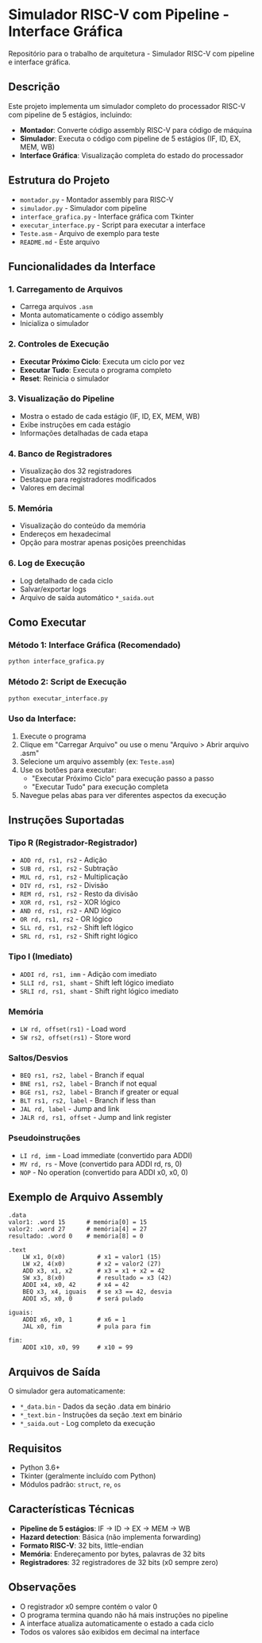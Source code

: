 # Simulador RISC-V com Pipeline - Interface Gráfica

Repositório para o trabalho de arquitetura - Simulador RISC-V com pipeline e interface gráfica.

## Descrição

Este projeto implementa um simulador completo do processador RISC-V com pipeline de 5 estágios, incluindo:

- **Montador**: Converte código assembly RISC-V para código de máquina
- **Simulador**: Executa o código com pipeline de 5 estágios (IF, ID, EX, MEM, WB)
- **Interface Gráfica**: Visualização completa do estado do processador

## Estrutura do Projeto

- `montador.py` - Montador assembly para RISC-V
- `simulador.py` - Simulador com pipeline
- `interface_grafica.py` - Interface gráfica com Tkinter
- `executar_interface.py` - Script para executar a interface
- `Teste.asm` - Arquivo de exemplo para teste
- `README.md` - Este arquivo

## Funcionalidades da Interface

### 1. Carregamento de Arquivos
- Carrega arquivos `.asm` 
- Monta automaticamente o código assembly
- Inicializa o simulador

### 2. Controles de Execução
- **Executar Próximo Ciclo**: Executa um ciclo por vez
- **Executar Tudo**: Executa o programa completo
- **Reset**: Reinicia o simulador

### 3. Visualização do Pipeline
- Mostra o estado de cada estágio (IF, ID, EX, MEM, WB)
- Exibe instruções em cada estágio
- Informações detalhadas de cada etapa

### 4. Banco de Registradores
- Visualização dos 32 registradores
- Destaque para registradores modificados
- Valores em decimal

### 5. Memória
- Visualização do conteúdo da memória
- Endereços em hexadecimal
- Opção para mostrar apenas posições preenchidas

### 6. Log de Execução
- Log detalhado de cada ciclo
- Salvar/exportar logs
- Arquivo de saída automático `*_saida.out`

## Como Executar

### Método 1: Interface Gráfica (Recomendado)
```bash
python interface_grafica.py
```

### Método 2: Script de Execução
```bash
python executar_interface.py
```

### Uso da Interface:
1. Execute o programa
2. Clique em "Carregar Arquivo" ou use o menu "Arquivo > Abrir arquivo .asm"
3. Selecione um arquivo assembly (ex: `Teste.asm`)
4. Use os botões para executar:
   - "Executar Próximo Ciclo" para execução passo a passo
   - "Executar Tudo" para execução completa
5. Navegue pelas abas para ver diferentes aspectos da execução

## Instruções Suportadas

### Tipo R (Registrador-Registrador)
- `ADD rd, rs1, rs2` - Adição
- `SUB rd, rs1, rs2` - Subtração  
- `MUL rd, rs1, rs2` - Multiplicação
- `DIV rd, rs1, rs2` - Divisão
- `REM rd, rs1, rs2` - Resto da divisão
- `XOR rd, rs1, rs2` - XOR lógico
- `AND rd, rs1, rs2` - AND lógico
- `OR rd, rs1, rs2` - OR lógico
- `SLL rd, rs1, rs2` - Shift left lógico
- `SRL rd, rs1, rs2` - Shift right lógico

### Tipo I (Imediato)
- `ADDI rd, rs1, imm` - Adição com imediato
- `SLLI rd, rs1, shamt` - Shift left lógico imediato
- `SRLI rd, rs1, shamt` - Shift right lógico imediato

### Memória
- `LW rd, offset(rs1)` - Load word
- `SW rs2, offset(rs1)` - Store word

### Saltos/Desvios
- `BEQ rs1, rs2, label` - Branch if equal
- `BNE rs1, rs2, label` - Branch if not equal
- `BGE rs1, rs2, label` - Branch if greater or equal
- `BLT rs1, rs2, label` - Branch if less than
- `JAL rd, label` - Jump and link
- `JALR rd, rs1, offset` - Jump and link register

### Pseudoinstruções
- `LI rd, imm` - Load immediate (convertido para ADDI)
- `MV rd, rs` - Move (convertido para ADDI rd, rs, 0)
- `NOP` - No operation (convertido para ADDI x0, x0, 0)

## Exemplo de Arquivo Assembly

```assembly
.data
valor1: .word 15      # memória[0] = 15
valor2: .word 27      # memória[4] = 27
resultado: .word 0    # memória[8] = 0 

.text
    LW x1, 0(x0)         # x1 = valor1 (15)
    LW x2, 4(x0)         # x2 = valor2 (27)
    ADD x3, x1, x2       # x3 = x1 + x2 = 42
    SW x3, 8(x0)         # resultado = x3 (42)
    ADDI x4, x0, 42      # x4 = 42
    BEQ x3, x4, iguais   # se x3 == 42, desvia
    ADDI x5, x0, 0       # será pulado

iguais:
    ADDI x6, x0, 1       # x6 = 1
    JAL x0, fim          # pula para fim

fim:
    ADDI x10, x0, 99     # x10 = 99
```

## Arquivos de Saída

O simulador gera automaticamente:
- `*_data.bin` - Dados da seção .data em binário
- `*_text.bin` - Instruções da seção .text em binário  
- `*_saida.out` - Log completo da execução

## Requisitos

- Python 3.6+
- Tkinter (geralmente incluído com Python)
- Módulos padrão: `struct`, `re`, `os`

## Características Técnicas

- **Pipeline de 5 estágios**: IF → ID → EX → MEM → WB
- **Hazard detection**: Básica (não implementa forwarding)
- **Formato RISC-V**: 32 bits, little-endian
- **Memória**: Endereçamento por bytes, palavras de 32 bits
- **Registradores**: 32 registradores de 32 bits (x0 sempre zero)

## Observações

- O registrador x0 sempre contém o valor 0
- O programa termina quando não há mais instruções no pipeline
- A interface atualiza automaticamente o estado a cada ciclo
- Todos os valores são exibidos em decimal na interface
